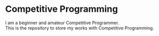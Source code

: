 # Competitive Programming
I am a beginner and amateur Competitive Programmer.  
This is the repository to store my works with Competitive Programming.  
